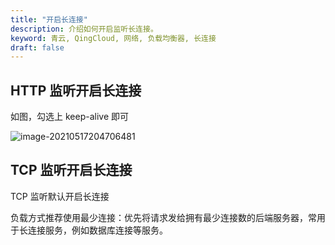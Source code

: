 ```yaml
---
title: "开启长连接"
description: 介绍如何开启监听长连接。
keyword: 青云, QingCloud, 网络, 负载均衡器, 长连接
draft: false
---
```


## HTTP 监听开启长连接

如图，勾选上 keep-alive 即可

![image-20210517204706481](../../_images/lb_long_connection01.png)

## TCP 监听开启长连接

TCP 监听默认开启长连接

负载方式推荐使用最少连接：优先将请求发给拥有最少连接数的后端服务器，常用于长连接服务，例如数据库连接等服务。





